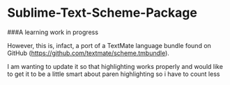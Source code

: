 Sublime-Text-Scheme-Package
===========================

###A learning work in progress

However, this is, infact, a port of a TextMate language bundle found on GitHub (https://github.com/textmate/scheme.tmbundle).

I am wanting to update it so that highlighting works properly and would like to get it to be a little smart about paren highlighting so i have to count less
